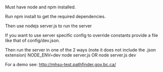 Must have node and npm installed.

Run npm install to get the required dependencies.

Then use nodejs server.js to run the server


If you want to use server specific config to override constants provide a file like that of config/dev.json.

Then run the server in one of the 2 ways (note it does not include the .json extension)
NODE_ENV=dev node server.js
OR
node server.js dev

For a demo see:
http://mhsu-test.pathfinder.gov.bc.ca/